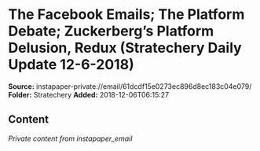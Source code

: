 # The Facebook Emails; The Platform Debate; Zuckerberg’s Platform Delusion, Redux (Stratechery Daily Update 12-6-2018)

**Source:** instapaper-private://email/61dcdf15e0273ec896d8ec183c04e079/
**Folder:** Stratechery
**Added:** 2018-12-06T06:15:27




## Content
*Private content from instapaper_email*

